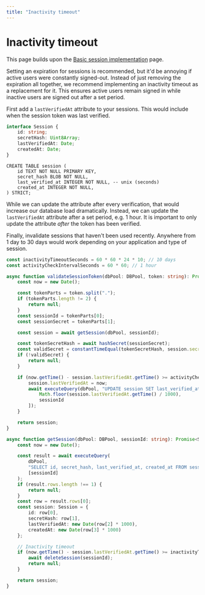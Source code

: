 ```yaml
---
title: "Inactivity timeout"
---
```


# Inactivity timeout

This page builds upon the [Basic session implementation](/sessions/basic) page.

Setting an expiration for sessions is recommended, but it'd be annoying if active users were constantly signed-out. Instead of just removing the expiration all together, we recommend implementing an inactivity timeout as a replacement for it. This ensures active users remain signed in while inactive users are signed out after a set period.

First add a `lastVerifiedAt` attribute to your sessions. This would include when the session token was last verified.

```ts
interface Session {
	id: string;
	secretHash: Uint8Array;
	lastVerifiedAt: Date;
	createdAt: Date;
}
```

```
CREATE TABLE session (
    id TEXT NOT NULL PRIMARY KEY,
    secret_hash BLOB NOT NULL,
    last_verified_at INTEGER NOT NULL, -- unix (seconds)
    created_at INTEGER NOT NULL,
) STRICT;
```

While we can update the attribute after every verification, that would increase our database load dramatically. Instead, we can update the `lastVerifiedAt` attribute after a set period, e.g. 1 hour. It is important to only update the attribute _after_ the token has been verified.

Finally, invalidate sessions that haven't been used recently. Anywhere from 1 day to 30 days would work depending on your application and type of session.

```ts
const inactivityTimeoutSeconds = 60 * 60 * 24 * 10; // 10 days
const activityCheckIntervalSeconds = 60 * 60; // 1 hour

async function validateSessionToken(dbPool: DBPool, token: string): Promise<Session | null> {
	const now = new Date();

	const tokenParts = token.split(".");
	if (tokenParts.length != 2) {
		return null;
	}
	const sessionId = tokenParts[0];
	const sessionSecret = tokenParts[1];

	const session = await getSession(dbPool, sessionId);

	const tokenSecretHash = await hashSecret(sessionSecret);
	const validSecret = constantTimeEqual(tokenSecretHash, session.secretHash);
	if (!validSecret) {
		return null;
	}

	if (now.getTime() - session.lastVerifiedAt.getTime() >= activityCheckIntervalSeconds * 1000) {
		session.lastVerifiedAt = now;
		await executeQuery(dbPool, "UPDATE session SET last_verified_at = ? WHERE id = ?", [
			Math.floor(session.lastVerifiedAt.getTime() / 1000),
			sessionId
		]);
	}

	return session;
}

async function getSession(dbPool: DBPool, sessionId: string): Promise<Session | null> {
	const now = new Date();

	const result = await executeQuery(
		dbPool,
		"SELECT id, secret_hash, last_verified_at, created_at FROM session WHERE id = ?",
		[sessionId]
	);
	if (result.rows.length !== 1) {
		return null;
	}
	const row = result.rows[0];
	const session: Session = {
		id: row[0],
		secretHash: row[1],
		lastVerifiedAt: new Date(row[2] * 1000),
		createdAt: new Date(row[3] * 1000)
	};

	// Inactivity timeout
	if (now.getTime() - session.lastVerifiedAt.getTime() >= inactivityTimeoutSeconds * 1000) {
		await deleteSession(sessionId);
		return null;
	}

	return session;
}
```
